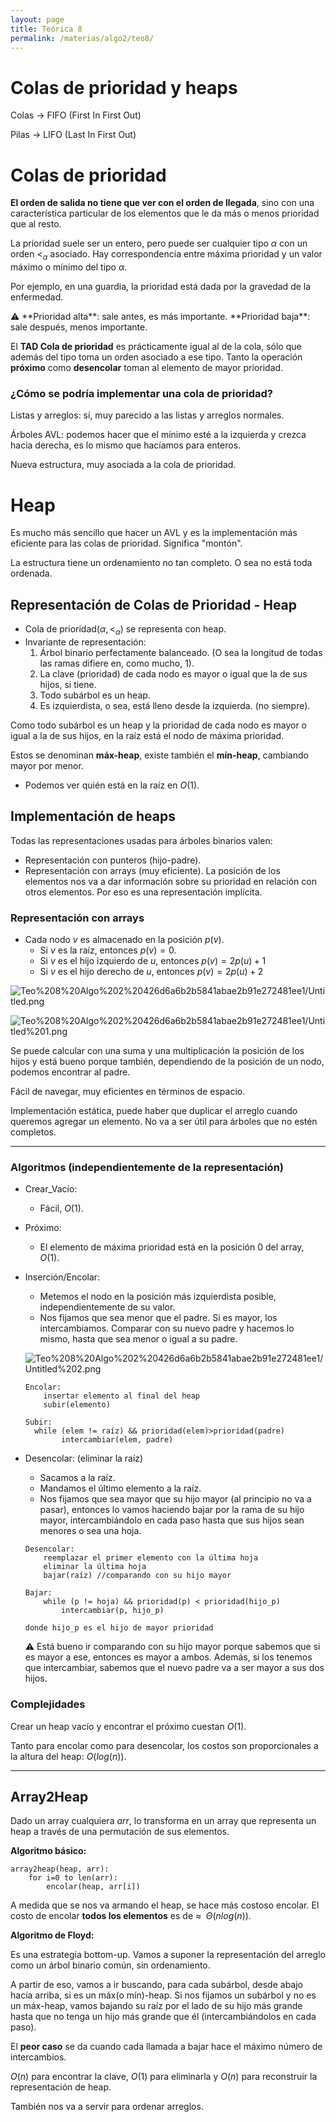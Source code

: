```yaml
---
layout: page
title: Teórica 8
permalink: /materias/algo2/teo8/
---
```


# Colas de prioridad y heaps

Colas → FIFO (First In First Out)

Pilas  → LIFO (Last In First Out)

# Colas de prioridad

**El orden de salida no tiene que ver con el orden de llegada**, sino con una característica particular de los elementos que le da más o menos prioridad que al resto.

La prioridad suele ser un entero, pero puede ser cualquier tipo $\alpha$ con un orden $<_\alpha$ asociado. Hay correspondencia entre máxima prioridad y un valor máximo o mínimo del tipo $\alpha$.

Por ejemplo, en una guardia, la prioridad está dada por la gravedad de la enfermedad.

<aside>
⚠️ **Prioridad alta**: sale antes, es más importante.
**Prioridad baja**: sale después, menos importante.

</aside>

El **TAD Cola de prioridad** es prácticamente igual al de la cola, sólo que además del tipo toma un orden asociado a ese tipo. Tanto la operación **próximo** como **desencolar** toman al elemento de mayor prioridad.

### ¿Cómo se podría implementar una cola de prioridad?

Listas y arreglos: sí, muy parecido a las listas y arreglos normales.

Árboles AVL: podemos hacer que el mínimo esté a la izquierda y crezca hacia derecha, es lo mismo que hacíamos para enteros.

Nueva estructura, muy asociada a la cola de prioridad.

# Heap

Es mucho más sencillo que hacer un AVL y es la implementación más eficiente para las colas de prioridad. Significa "montón".

La estructura tiene un ordenamiento no tan completo. O sea no está toda ordenada.

## Representación de Colas de Prioridad - Heap

- Cola de prioridad($\alpha, <_\alpha$) se representa con heap.
- Invariante de representación:
    1. Árbol binario perfectamente balanceado. (O sea la longitud de todas las ramas difiere en, como mucho, 1).
    2. La clave (prioridad) de cada nodo es mayor o igual que la de sus hijos, si tiene.
    3. Todo subárbol es un heap.
    4. Es izquierdista, o sea, está lleno desde la izquierda. (no siempre).

Como todo subárbol es un heap y la prioridad de cada nodo es mayor o igual a la de sus hijos, en la raíz está el nodo de máxima prioridad. 

Estos se denominan **máx-heap**, existe también el **mín-heap**, cambiando mayor por menor.

- Podemos ver quién está en la raíz en $O(1)$.

## Implementación de heaps

Todas las representaciones usadas para árboles binarios valen:

- Representación con punteros (hijo-padre).
- Representación con arrays (muy eficiente). La posición de los elementos nos va a dar información sobre su prioridad en relación con otros elementos. Por eso es una representación implícita.

### **Representación con arrays**

- Cada nodo $v$ es almacenado en la posición $p(v)$.
    - Si $v$ es la raíz, entonces $p(v) = 0$.
    - Si $v$ es el hijo izquierdo de $u$, entonces $p(v) = 2p(u)+1$
    - Si $v$ es el hijo derecho de $u$, entonces $p(v) = 2p(u)+2$

![Teo%208%20Algo%202%20426d6a6b2b5841abae2b91e272481ee1/Untitled.png](Teo%208%20Algo%202%20426d6a6b2b5841abae2b91e272481ee1/Untitled.png)

![Teo%208%20Algo%202%20426d6a6b2b5841abae2b91e272481ee1/Untitled%201.png](Teo%208%20Algo%202%20426d6a6b2b5841abae2b91e272481ee1/Untitled%201.png)

Se puede calcular con una suma y una multiplicación la posición de los hijos y está bueno porque también, dependiendo de la posición de un nodo, podemos encontrar al padre. 

Fácil de navegar, muy eficientes en términos de espacio.

Implementación estática, puede haber que duplicar el arreglo cuando queremos agregar un elemento. No va a ser útil para árboles que no estén completos.

---

### Algoritmos (independientemente de la representación)

- Crear_Vacío:
    - Fácil, $O(1)$.
- Próximo:
    - El elemento de máxima prioridad está en la posición 0 del array, $O(1)$.
- Inserción/Encolar:
    - Metemos el nodo en la posición más izquierdista posible, independientemente de su valor.
    - Nos fijamos que sea menor que el padre. Si es mayor, los intercambiamos. Comparar con su nuevo padre y hacemos lo mismo, hasta que sea menor o igual a su padre.
    
    ![Teo%208%20Algo%202%20426d6a6b2b5841abae2b91e272481ee1/Untitled%202.png](Teo%208%20Algo%202%20426d6a6b2b5841abae2b91e272481ee1/Untitled%202.png)
    
    ```
    Encolar:
    	insertar elemento al final del heap
    	subir(elemento)
    
    Subir:
      while (elem != raíz) && prioridad(elem)>prioridad(padre)
    		intercambiar(elem, padre)
    ```
    
- Desencolar: (eliminar la raíz)
    - Sacamos a la raíz.
    - Mandamos el último elemento a la raíz.
    - Nos fijamos que sea mayor que su hijo mayor (al principio no va a pasar), entonces lo vamos haciendo bajar por la rama de su hijo mayor, intercambiándolo en cada paso hasta que sus hijos sean menores o sea una hoja.
    
    ```
    Desencolar:
    	reemplazar el primer elemento con la última hoja
    	eliminar la última hoja
    	bajar(raíz) //comparando con su hijo mayor
    
    Bajar:
    	while (p != hoja) && prioridad(p) < prioridad(hijo_p)
    		intercambiar(p, hijo_p)
    
    donde hijo_p es el hijo de mayor prioridad
    ```
    
    <aside>
    ⚠️ Está bueno ir comparando con su hijo mayor porque sabemos que si es mayor a ese, entonces es mayor a ambos.
    Además, si los tenemos que intercambiar, sabemos que el nuevo padre va a ser mayor a sus dos hijos.
    
    </aside>
    

### Complejidades

Crear un heap vacío y encontrar el próximo cuestan $O(1)$.

Tanto para encolar como para desencolar, los costos son proporcionales a la altura del heap: $O(log (n))$.

---

## Array2Heap

Dado un array cualquiera $arr$, lo transforma en un array que representa un heap a través de una permutación de sus elementos.

**Algoritmo básico:**

```
array2heap(heap, arr):
	for i=0 to len(arr):
		encolar(heap, arr[i])
```

A medida que se nos va armando el heap, se hace más costoso encolar. El costo de encolar **todos los elementos** es de  $\approx$ $\;\Theta(nlog(n))$.

**Algoritmo de Floyd:**

Es una estrategia bottom-up. Vamos a suponer la representación del arreglo como un árbol binario común, sin ordenamiento. 

A partir de eso, vamos a ir buscando, para cada subárbol, desde abajo hacia arriba, si es un máx(o mín)-heap. Si nos fijamos un subárbol y no es un máx-heap, vamos bajando su raíz por el lado de su hijo más grande hasta que no tenga un hijo más grande que él (intercambiándolos en cada paso).

El **peor caso** se da cuando cada llamada a bajar hace el máximo número de intercambios.

$O(n)$ para encontrar la clave, $O(1)$ para eliminarla y $O(n)$ para reconstruir la representación de heap. 

También nos va a servir para ordenar arreglos.